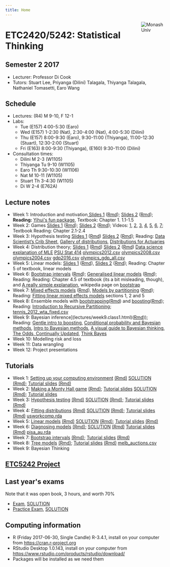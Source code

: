 ```yaml
---
title: Home
---
```


[<img src="img/M.png" style="max-width:15%;min-width:40px;float:right;" alt="Monash Univ" />](https://monash.edu)

# ETC2420/5242: Statistical Thinking

## Semester 2 2017

- Lecturer: Professor Di Cook 
- Tutors: Stuart Lee, Priyanga (Dilini) Talagala, Thiyanga Talagala, Nathaniel Tomasetti, Earo Wang

## Schedule

- Lectures: (R4) M 9-10, F 12-1
- Labs: 
  - Tue (E157) 4:00-5:30 (Earo)
  - Wed (E157) 1-2:30 (Nat), 2:30-4:00 (Nat), 4:00-5:30 (Dilini)
  - Thu (E157) 8:00-9:30 (Earo), 9:30-11:00 (Thiyanga), 11:00-12:30 (Stuart), 12:30-2:00 (Stuart)
  - Fri (E163) 8:00-9:30 (Thiyanga), (E160) 9:30-11:00 (Dilini)
- Consultation times:
  - Dilini M 2-3 (W1105)
  - Thiyanga Tu 9-10 (W1105)
  - Earo Th 9:30-10:30 (W1106)
  - Nat M 10-11 (W1105)
  - Stuart Th 3-4:30 (W1105)
  - Di W 2-4 (E762A)

## Lecture notes

- Week 1: Introduction and motivation[ Slides 1](lectures/week1.class1.html) ([Rmd](lectures/week1.class1.Rmd)); [Slides 2](lectures/week1.class2.html) ([Rmd](lectures/week1.class2.Rmd)); __Reading:__ [Yihui's fun package](https://yihui.name/en/2011/08/the-fun-package-use-r-for-fun/), Textbook: Chapter 1. 1.1-1.5
- Week 2: Games [Slides 1](lectures/week2.class1.html) ([Rmd](lectures/week2.class1.Rmd)); [Slides 2](lectures/week2.class2.html) ([Rmd](lectures/week2.class2.Rmd)); Videos: [1](https://vimeo.com/227187709), [2](https://vimeo.com/227190457), [3](https://vimeo.com/227192379), [4](https://vimeo.com/227350960), [5](https://vimeo.com/227350968), [6](https://vimeo.com/227350985), [7](https://vimeo.com/227350988); Textbook Reading: Chapter 2.1-2.4
- Week 3: Hypothesis testing [Slides 1](lectures/week3.class1.html) ([Rmd](lectures/week3.class1.Rmd)) [Slides 2](lectures/week3.class2.html) ([Rmd](lectures/week3.class2.Rmd)); Reading: [Data Scientist’s Crib Sheet](https://blog.cloudera.com/blog/2015/12/common-probability-distributions-the-data-scientists-crib-sheet/), [Gallery of distributions](http://www.itl.nist.gov/div898/handbook/eda/section3/eda366.htm), [Distributions for Actuaries](http://www.casact.org/pubs/monographs/papers/02-Bahnemann.pdf)
- Week 4: Distribution theory; [Slides 1](lectures/week4.class1.html) ([Rmd](lectures/week4.class1.Rmd)) [Slides 2](lectures/week4.class2.html) ([Rmd](lectures/week4.class2.Rmd))  [Data science explanation of MLE](https://medium.com/towards-data-science/parameter-inference-maximum-likelihood-2382ef895408) [PSU Stat 414](https://onlinecourses.science.psu.edu/stat414/node/191) [olympics2012.csv](data/olympics2012.csv) [olympics2008.csv](data/olympics2008.csv) [olympics2004.csv](data/olympics2004.csv) 
[gdp2016.csv](data/gdp2016.csv) [olympics_gdp_all.csv](data/olympics_gdp_all.csv)
- Week 5: Linear models: [Slides 1](lectures/week5.class1.html) ([Rmd](lectures/week5.class1.Rmd)), [Slides 2](lectures/week5.class2.html) ([Rmd](lectures/week5.class2.Rmd)); Reading: Chapter 5 of textbook, linear models
- Week 6: [Bootstrap intervals](lectures/week6.class1.html) ([Rmd](lectures/week6.class1.Rmd)); [Generalised linear models](lectures/week6.class2.html) ([Rmd](lectures/week6.class2.Rmd)); Reading:  Reading: Chapter 4.5 of textbook (its a bit misleading, though), and [A really simple explanation](http://www.dummies.com/education/science/biology/the-bootstrap-method-for-standard-errors-and-confidence-intervals/),  wikipedia page on [bootstrap](https://en.wikipedia.org/wiki/Bootstrapping_(statistics))
- Week 7: [Mixed effects models](lectures/week7.class1.html) ([Rmd](lectures/week7.class1.Rmd)), [Models by partitioning](lectures/week7.class2.html) ([Rmd](lectures/week7.class2.Rmd)); Reading: [Fitting linear mixed effects models](https://www.jstatsoft.org/article/view/v067i01/v67i01.pdf) sections 1, 2 and 5
- Week 8: Ensemble models with [bootstrapping](lectures/week8.class1.html)([Rmd](lectures/week8.class1.Rmd)) and [boosting](lectures/week8.class2.html)([Rmd](lectures/week8.class2.Rmd)); Reading: [Introduction to Recursive Partitioning](https://cran.r-project.org/web/packages/rpart/vignettes/longintro.pdf); [tennis_2012_wta_fixed.csv](data/tennis_2012_wta_fixed.csv)
- Week 9: Bayesian inference](lectures/week9.class1.html)([Rmd](lectures/week9.class1.Rmd))); Reading: [Gentle intro to boosting](https://www.analyticsvidhya.com/blog/2015/11/quick-introduction-boosting-algorithms-machine-learning/), [Conditional probability and Bayesian methods](https://www.analyticsvidhya.com/blog/2017/03/conditional-probability-bayes-theorem/), [Intro to Bayesian methods](https://www.analyticsvidhya.com/blog/2016/06/bayesian-statistics-beginners-simple-english/), [A visual guide to Bayesian thinking](https://www.youtube.com/watch?v=BrK7X_XlGB8), [The Odds, Continually Updated](https://www.nytimes.com/2014/09/30/science/the-odds-continually-updated.html?mcubz=3), [Think Bayes](http://www.greenteapress.com/thinkbayes/thinkbayes.pdf)
- Week 10: Modelling risk and loss
- Week 11: Data wrangling
- Week 12: Project presentations

## Tutorials

- Week 1: [Setting up your computing environment](labs/lab1.pdf) [(Rmd)](labs/lab1.Rmd) [SOLUTION](labs/lab1_solution.pdf) [(Rmd)](labs/lab1_solution.Rmd); [Tutorial slides](tutorials/lab01/index.html) [(Rmd)](tutorials/lab01/index.Rmd)
- Week 2: [Making a Monty Hall game](labs/lab2.pdf) [(Rmd)](labs/lab2.Rmd); [Tutorial slides](tutorials/lab02/index.html) [SOLUTION](labs/lab2_solution.pdf) [(Rmd)](labs/lab2_solution.Rmd); [Tutorial slides](tutorials/lab02/index.Rmd)
- Week 3: [Hypothesis testing](labs/lab3.pdf) [(Rmd)](labs/lab3.Rmd) [SOLUTION](labs/lab3_solution.pdf) [(Rmd)](labs/lab3_solution.Rmd); [Tutorial slides](tutorials/lab03/index.html) [(Rmd)](tutorials/lab03/index.Rmd)
- Week 4: [Fitting distributions](labs/lab4.pdf) [(Rmd)](labs/lab4.Rmd) [SOLUTION](labs/lab4_solution.pdf) [(Rmd)](labs/lab4_solution.Rmd); [Tutorial slides](tutorials/lab04/index.html) [(Rmd)](tutorials/lab04/index.Rmd) [usworkcomp.rda](labs/usworkcomp.rda)
- Week 5: [Linear models](labs/lab5.pdf) [(Rmd)](labs/lab5.Rmd) [SOLUTION](labs/lab5_solution.pdf) [(Rmd)](labs/lab5_solution.Rmd); [Tutorial slides](tutorials/lab05/index.html) [(Rmd)](tutorials/lab05/index.Rmd)
- Week 6: [Diagnosing models](labs/lab6.pdf) [(Rmd)](labs/lab6.Rmd); [SOLUTION](labs/lab6_solution.pdf) [(Rmd)](labs/lab6_solution.Rmd) [Tutorial slides](tutorials/lab06/index.html) [(Rmd)](tutorials/lab06/index.Rmd) [pisa_au.rda](tutorials/lab06/pisa_au.rda)
- Week 7: [Bootstrap intervals](labs/lab7.pdf) [(Rmd)](labs/lab7.Rmd); [Tutorial slides](tutorials/lab07/index.html) [(Rmd)](tutorials/lab07/index.Rmd)
- Week 8: [Tree models](labs/lab8.pdf) [(Rmd)](labs/lab8.Rmd); [Tutorial slides](tutorials/lab08/index.html) [(Rmd)](tutorials/lab08/index.Rmd) [melb_auctions.csv](labs/melb_auctions.csv)
- Week 9: Bayesian Thinking

## [ETC5242 Project](project/project.pdf)

## Last year's exams 

Note that it was open book, 3 hours, and worth 70%

- [Exam](exam/ETC2420_exam2016.pdf), [SOLUTION](exam/ETC2420_exam2016_solution.pdf)
- [Practice Exam](exam/practice_exam2016_ETC2420_5242.pdf), [SOLUTION](exam/practice_exam2016_ETC2420_5242_solution.pdf)

## Computing information

- R (Friday 2017-06-30, Single Candle) R-3.4.1, install on your computer from https://cran.r-project.org
- RStudio Desktop 1.0.143, install on your computer from https://www.rstudio.com/products/rstudio/download/
- Packages will be installed as we need them
